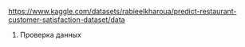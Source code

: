 
https://www.kaggle.com/datasets/rabieelkharoua/predict-restaurant-customer-satisfaction-dataset/data

1. Проверка данных 
